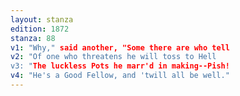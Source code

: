 ```yaml
---
layout: stanza
edition: 1872
stanza: 88
v1: "Why," said another, "Some there are who tell
v2: "Of one who threatens he will toss to Hell
v3: "The luckless Pots he marr'd in making--Pish!
v4: "He's a Good Fellow, and 'twill all be well."
---
```

